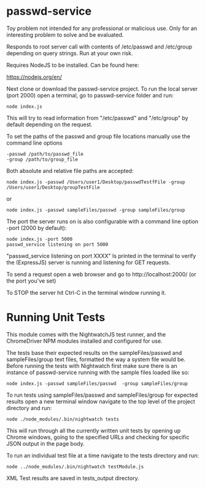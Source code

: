 # passwd-service

Toy problem not intended for any professional or malicious use.
Only for an interesting problem to solve and be evaluated.

Responds to root server call with contents of /etc/passwd and /etc/group depending on query strings.
Run at your own risk.

Requires NodeJS to be installed.
Can be found here: 

https://nodejs.org/en/

Next clone or download the passwd-service project.
To run the local server (port 2000) open a terminal, go to passwd-service folder and run:
```
node index.js
```
This will try to read information from "/etc/passwd" and "/etc/group" by default depending on the request.

To set the paths of the passwd and group file locations manually use the command line options
```
-passwd /path/to/passwd_file
-group /path/to/group_file
```
Both absolute and relative file paths are accepted:
```
node index.js -passwd /Users/user1/Desktop/passwdTestfFile -group /Users/user1/Desktop/groupTestFile
```
or
```
node index.js -passwd sampleFiles/passwd -group sampleFiles/group
```
The port the server runs on is also configurable with a command line option -port (2000 by default):
```
node index.js -port 5000
passwd_service listening on port 5000
```
"passwd_service listening on port XXXX"
Is printed in the terminal to verify the (ExpressJS) server is running and listening for GET requests.

To send a request open a web browser and go to http://localhost:2000/ (or the port you've set)

To STOP the server hit Ctrl-C in the terminal window running it.

# Running Unit Tests

This module comes with the NightwatchJS test runner, and the ChromeDriver NPM modules installed and configured for use.

The tests base their expected results on the sampleFiles/passwd and sampleFiles/group text files, formatted the way a system file would be. Before running the tests with Nightwatch first make sure there is an instance of passwd-service running with the sample files loaded like so:

```
node index.js -passwd sampleFiles/passwd  -group sampleFiles/group
```

To run tests using sampleFiles/passwd and sampleFiles/group for expected results open a new terminal window navigate to the top level of the project directory and run:

```
node ./node_modules/.bin/nightwatch tests
```

This will run through all the currently written unit tests by opening up Chrome windows, going to the specified URLs and checking for specific JSON output in the page body.

To run an individual test file at a time navigate to the tests directory and run:
```
node ../node_modules/.bin/nightwatch testModule.js
```

XML Test results are saved in tests_output directory.

